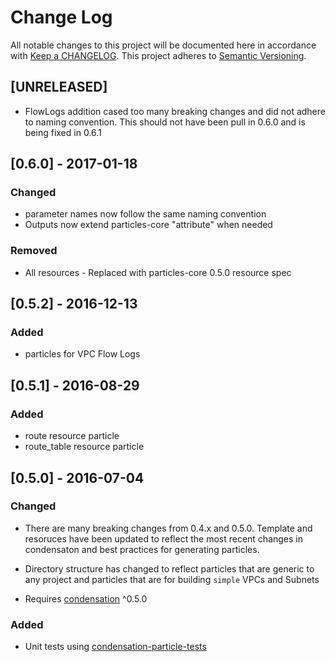 # Change Log
All notable changes to this project will be documented here in
accordance with [Keep a CHANGELOG][keep-changelog-url].
This project adheres to [Semantic Versioning][semver-url].

## [UNRELEASED]
- FlowLogs addition cased too many breaking changes and did not adhere
  to naming convention.  This should not have been pull in 0.6.0 and is
being fixed in 0.6.1

## [0.6.0] - 2017-01-18

### Changed
- parameter names now follow the same naming convention
- Outputs now extend particles-core "attribute" when needed

### Removed
- All resources - Replaced with particles-core 0.5.0 resource spec

## [0.5.2] - 2016-12-13

### Added
- particles for VPC Flow Logs

## [0.5.1] - 2016-08-29

### Added
- route resource particle
- route\_table resource particle

## [0.5.0] - 2016-07-04

### Changed
- There are many breaking changes from 0.4.x and 0.5.0.  Template and
  resoruces have been updated to reflect the most recent changes in
  condensaton and best practices for generating particles.

- Directory structure has changed to reflect particles that are generic
  to any project and particles that are for building `simple` VPCs and
  Subnets

- Requires [condensation][condensation-url] ^0.5.0

### Added
- Unit tests using [condensation-particle-tests][cpt-url]


[cpt-url]: https://github.com/SungardAS/condensation-particle-tests
[semver-url]: http://semver.org
[keep-changelog-url]: http://keepachangelog.com/
[condensation-url]: https://github.com/SungardAS/condensation
